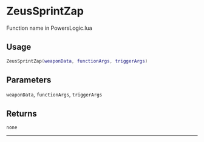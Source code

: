 # ZeusSprintZap
Function name in PowersLogic.lua
## Usage
```lua
ZeusSprintZap(weaponData, functionArgs, triggerArgs)
```
## Parameters
`weaponData`, `functionArgs`, `triggerArgs`
## Returns
`none`

---